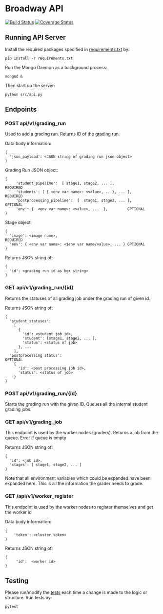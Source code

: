 # Broadway API
[![Build Status](https://www.travis-ci.com/illinois-cs241/broadway-api.svg?branch=master)](https://www.travis-ci.com/illinois-cs241/broadway-api)
[![Coverage Status](https://coveralls.io/repos/github/illinois-cs241/broadway-api/badge.svg?branch=master)](https://coveralls.io/github/illinois-cs241/broadway-api?branch=master)
## Running API Server
Install the required packages specified in [requirements.txt](requirements.txt) by:
```shell
pip install -r requirements.txt
```

Run the Mongo Daemon as a background process:
```shell
mongod &
```
Then start up the server:
```shell
python src/api.py
```

## Endpoints

### POST api/v1/grading_run
Used to add a grading run. Returns ID of the grading run.

Data body information:
```
{
  'json_payload': <JSON string of grading run json object>
}
```
Grading Run JSON object:
```
{
     'student_pipeline':  [ stage1, stage2, ... ],              REQUIRED
     'students': [ { <env var name>: <value>, ...}, ... ],       REQUIRED
     'postprocessing_pipeline':  [  stage1, stage2, ... ],      OPTIONAL
     'env': {  <env var name>: <value>, ...  },         OPTIONAL
}
```
Stage object:
```
{
  'image': <image name>,                                        REQUIRED
  'env': { <env var name>: <$env var name/value>, ... } OPTIONAL
}
```
Returns JSON string of:
```
{
  'id': <grading run id as hex string>
}
```

### GET api/v1/grading_run/{id}
Returns the statuses of all grading job under the grading run of given id.

Returns JSON string of:
```
{
  'student_statuses': 
    [
      {
        'id': <student job id>, 
        'student': [stage1, stage2, ... ],
        'status': <status of job>
      }, ...
    ], 
  'postprocessing status':                                      OPTIONAL
    { 
      'id': <post processing job id>, 
      'status': <status of job> 
    } 
}
```

### POST api/v1/grading_run/{id}
Starts the grading run with the given ID. Queues all the internal student grading jobs.

### GET api/v1/grading_job
This endpoint is used by the worker nodes (graders). Returns a job from the queue. Error if queue is empty

Returns JSON string of:
```
{
  'id': <job id>,
  'stages': [ stage1, stage2, ... ]
}
```
Note that all environment variables which could be expanded have been expanded here. This is all the information the grader needs to grade.

### GET /api/v1/worker_register
This endpoint is used by the worker nodes to register themselves and get the worker id

Data body information:
```
{
    'token': <cluster token>
}
```

Returns JSON string of:
```
{
     'id':  <worker id>
}
```

## Testing
Please run/modify the [tests](test_api.py) each time a change is made to the logic or structure. Run tests by:
```shell
pytest
```
